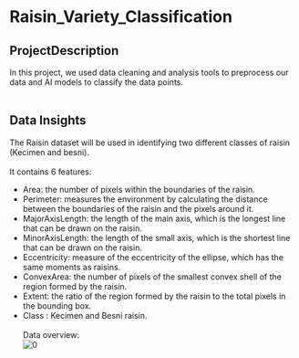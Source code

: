 # Raisin_Variety_Classification

## ProjectDescription
In this project, we used data cleaning and analysis tools to preprocess our data and AI models to classify the data points. <br><br>
## Data Insights
The Raisin dataset will be used in identifying two different classes of raisin (Kecimen and besni). <br><br>
It contains 6 features:<br>
* Area: the number of pixels within the boundaries of the raisin.
* Perimeter: measures the environment by calculating the distance between the boundaries of the raisin and the pixels around it.
* MajorAxisLength: the length of the main axis, which is the longest line that can be drawn on the raisin.
* MinorAxisLength: the length of the small axis, which is the shortest line that can be drawn on the raisin.
* Eccentricity: measure of the eccentricity of the ellipse, which has the same moments as raisins.
* ConvexArea: the number of pixels of the smallest convex shell of the region formed by the raisin.
* Extent: the ratio of the region formed by the raisin to the total pixels in the bounding box.
* Class : Kecimen and Besni raisin.
<br><br>
Data overview:<br>
![0](https://github.com/Nour-ben-aouicha/Raisin_Variety_Classification/assets/92543024/c227c9bb-1b73-48f6-9d02-ebdaf04a11e7)
